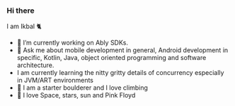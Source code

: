 ### Hi there
I am Ikbal 🐈

- 🔭 I’m currently working on Ably SDKs.
- 🤔 Ask me about mobile development in general,
Android development in specific, Kotlin, Java, object oriented
programming and software architecture. 
-  I am currently learning the nitty gritty details of concurrency  especially in JVM/ART environments
- 🧗 I am a starter boulderer and I love climbing
- 🌟 I love Space, stars, sun and Pink Floyd

<!--
**ikbalkaya/ikbalkaya** is a ✨ _special_ ✨ repository because its `README.md` (this file) appears on your GitHub profile.

Here are some ideas to get you started:

- 🔭 I’m currently working on ...
- I’m currently learning ...
- 👯 I’m looking to collaborate on ...
- 🤔 I’m looking for help with ...
- 💬 Ask me about ...
- 📫 How to reach me: ...
- 😄 Pronouns: ...
- ⚡ Fun fact: ...
-->
